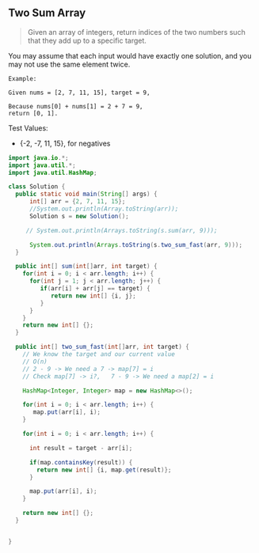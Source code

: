 ## Two Sum Array


> Given an array of integers, return indices of the two numbers such that they add up to a specific target.

You may assume that each input would have exactly one solution, and you may not use the same element twice.

```
Example:

Given nums = [2, 7, 11, 15], target = 9,

Because nums[0] + nums[1] = 2 + 7 = 9,
return [0, 1].
```

Test Values:
- {-2, -7, 11, 15}, for negatives


```java
import java.io.*;
import java.util.*;
import java.util.HashMap;

class Solution {
  public static void main(String[] args) {
      int[] arr = {2, 7, 11, 15};
      //System.out.println(Array.toString(arr));
      Solution s = new Solution();

     // System.out.println(Arrays.toString(s.sum(arr, 9)));

      System.out.println(Arrays.toString(s.two_sum_fast(arr, 9)));
  }

  public int[] sum(int[]arr, int target) {
    for(int i = 0; i < arr.length; i++) {
      for(int j = 1; j < arr.length; j++) {
         if(arr[i] + arr[j] == target) {
            return new int[] {i, j};        
         }
      }
    }
    return new int[] {};
  }

  public int[] two_sum_fast(int[]arr, int target) {
    // We know the target and our current value
    // O(n)
    // 2 - 9 -> We need a 7 -> map[7] = i
    // Check map[7] -> i?,   7 - 9 -> We need a map[2] = i

    HashMap<Integer, Integer> map = new HashMap<>();

    for(int i = 0; i < arr.length; i++) {
       map.put(arr[i], i);
    }

    for(int i = 0; i < arr.length; i++) {

      int result = target - arr[i];

      if(map.containsKey(result)) {
        return new int[] {i, map.get(result)};
      }

      map.put(arr[i], i);  
    }

    return new int[] {};
  }


}
```
